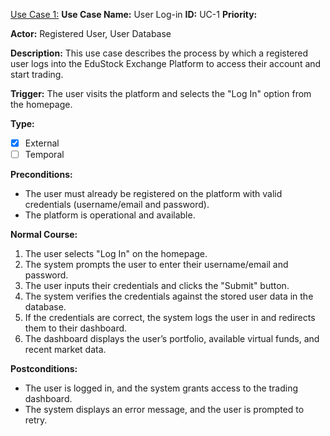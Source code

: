 

<u>Use Case 1:</u>
**Use Case Name:** User Log-in **ID:** UC-1 **Priority:** 

**Actor:** Registered User, User Database

**Description:** This use case describes the process by which a registered user logs into the EduStock Exchange Platform to access their account and start trading.

**Trigger:** The user visits the platform and selects the "Log In" option from the homepage.

**Type:**   
* [x] External
* [ ] Temporal
      
**Preconditions:**
* The user must already be registered on the platform with valid credentials (username/email and password).
* The platform is operational and available.
  
**Normal Course:**
1. The user selects "Log In" on the homepage.
2. The system prompts the user to enter their username/email and password.
3. The user inputs their credentials and clicks the "Submit" button.
4. The system verifies the credentials against the stored user data in the database.
5. If the credentials are correct, the system logs the user in and redirects them to their dashboard.
6. The dashboard displays the user’s portfolio, available virtual funds, and recent market data.
   
**Postconditions:**
* The user is logged in, and the system grants access to the trading dashboard.
* The system displays an error message, and the user is prompted to retry.



